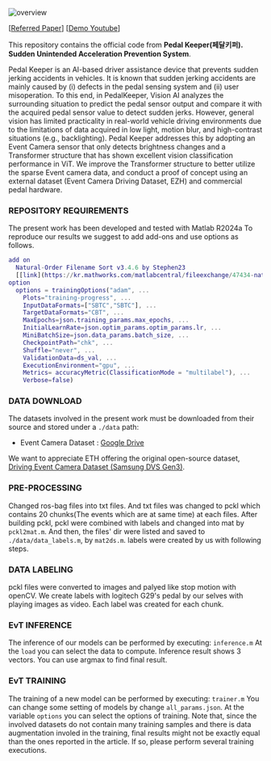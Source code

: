 ![overview](https://i.ibb.co/jRwSWcQ/POWERPNT-1r-JXWKz-Jxe.png)

[[Referred Paper](https://arxiv.org/abs/2204.03355)] [[Demo Youtube](https://youtube.com/shorts/y_dw6AWiR-8)]

This repository contains the official code from __Pedal Keeper(페달키퍼). Sudden Unintended Acceleration Prevention System__. 

Pedal Keeper is an AI-based driver assistance device that prevents sudden jerking accidents in vehicles. It is known that sudden jerking accidents are mainly caused by (i) defects in the pedal sensing system and (ii) user misoperation. To this end, in PedalKeeper, Vision AI analyzes the surrounding situation to predict the pedal sensor output and compare it with the acquired pedal sensor value to detect sudden jerks. However, general vision has limited practicality in real-world vehicle driving environments due to the limitations of data acquired in low light, motion blur, and high-contrast situations (e.g., backlighting). Pedal Keeper addresses this by adopting an Event Camera sensor that only detects brightness changes and a Transformer structure that has shown excellent vision classification performance in ViT. We improve the Transformer structure to better utilize the sparse Event camera data, and conduct a proof of concept using an external dataset (Event Camera Driving Dataset, EZH) and commercial pedal hardware.


### REPOSITORY REQUIREMENTS

The present work has been developed and tested with Matlab R2024a
To reproduce our results we suggest to add add-ons and use options as follows.

```MATLAB
add on
  Natural-Order Filename Sort v3.4.6 by Stephen23 
  [[link](https://kr.mathworks.com/matlabcentral/fileexchange/47434-natural-order-filename-sort)]
option
  options = trainingOptions("adam", ...
    Plots="training-progress", ...
    InputDataFormats=["SBTC","SBTC"], ...
    TargetDataFormats="CBT", ...
    MaxEpochs=json.training_params.max_epochs, ...
    InitialLearnRate=json.optim_params.optim_params.lr, ...
    MiniBatchSize=json.data_params.batch_size, ... 
    CheckpointPath="chk", ...
    Shuffle="never", ...
    ValidationData=ds_val, ...
    ExecutionEnvironment="gpu", ...
    Metrics= accuracyMetric(ClassificationMode = "multilabel"), ...
    Verbose=false)
```


### DATA DOWNLOAD

The datasets involved in the present work must be downloaded from their source and stored under a `./data` path:
 - Event Camera Dataset : [Google Drive](https://drive.google.com/file/d/1swbgP0ikgkwS97th2Z3mIjSD5kVLdZv6/view?usp=sharing)

We want to appreciate ETH offering the original open-source dataset, [Driving Event Camera Dataset (Samsung DVS Gen3)](https://rpg.ifi.uzh.ch/event_driving_datasets.html).

###  PRE-PROCESSING
Changed ros-bag files into txt files. And txt files was changed to pckl which contains 20 chunks(The events which are at same time) at each files. After building pckl, pckl were combined with labels and changed into mat by `pckl2mat.m`. And then, the files' dir were listed and saved to `./data/data_labels.m`, by `mat2ds.m`. labels were created by us with following steps.

### DATA LABELING
pckl files were converted to images and palyed like stop motion with openCV.
We create labels with logitech G29's pedal by our selves with playing images as video. Each label was created for each chunk.



### EvT INFERENCE

The inference of our models can be performed by executing: `inference.m`
At the `load` you can select the data to compute. Inference result shows 3 vectors. You can use argmax to find final result.



### EvT TRAINING

The training of a new model can be performed by executing: `trainer.m`
You can change some setting of models by change `all_params.json`. 
At the variable `options` you can select the options of training.
Note that, since the involved datasets do not contain many training samples and there is data augmentation involed in the training, final results might not be exactly equal than the ones reported in the article. If so, please perform several training executions.
